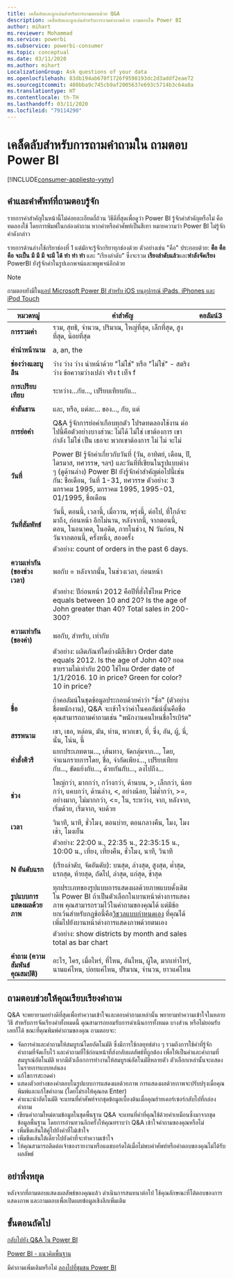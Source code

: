 ```yaml
---
title: เคล็ดลับและลูกเล่นสำหรับการถามตอบด้วย Q&A
description: เคล็ดลับและลูกเล่นสำหรับการถามคำถามด้วย ถามตอบใน Power BI
author: mihart
ms.reviewer: Mohammad
ms.service: powerbi
ms.subservice: powerbi-consumer
ms.topic: conceptual
ms.date: 03/11/2020
ms.author: mihart
LocalizationGroup: Ask questions of your data
ms.openlocfilehash: 83db194ab670f1726f9598193dc2d3addf2eae72
ms.sourcegitcommit: 480bba9c745cb9af2005637e693c5714b3c64a8a
ms.translationtype: HT
ms.contentlocale: th-TH
ms.lasthandoff: 03/11/2020
ms.locfileid: "79114290"
---
```

# <a name="tips-for-asking-questions-in-power-bi-qa"></a>เคล็ดลับสำหรับการถามคำถามใน ถามตอบ Power BI

[!INCLUDE[consumer-appliesto-yyny](../includes/consumer-appliesto-yyny.md)]

## <a name="words-and-terminology-that-qa-recognizes"></a>คำและคำศัพท์ที่ถามตอบรู้จัก
รายการคำสำคัญในหน้านี้ไม่ค่อยละเอียดถี่ถ้วน  วิธีดีที่สุดเพื่อดูว่า Power BI รู้จักคำสำคัญหรือไม่ คือทดลองใช้ โดยการพิมพ์ในกล่องคำถาม  หากคำหรือคำศัพท์เป็นสีเทา หมายความว่า Power BI ไม่รู้จักคำดังกล่าว

รายการด้านล่างใช้กริยาช่องที่ 1 แต่มักจะรู้จักกริยาทุกช่องด้วย ตัวอย่างเช่น "คือ" ประกอบด้วย: **คือ** **คือ** **คือ** **จะเป็น** **มี** **มี** **มี**  **จะมี** **ได้** **ทำ** **ทำ** **ทำ**  และ “เรียงลำดับ” ซึ่งจะรวม **เรียงลำดับแล้ว**และ**หำลังจัดเรียง**  PowerBI ยังรู้จักคำในรูปเอกพจน์และพหูพจน์อีกด้วย 

> [!NOTE]
> ถามตอบยังมีใน[แอป Microsoft Power BI สำหรับ iOS บนอุปกรณ์ iPads, iPhones และ iPod Touch](mobile/mobile-apps-ios-qna.md)
>  


|หมวดหมู่  |คำสำคัญ  |คอลัมน์3  |
|---------|---------|---------|
|**การรวมค่า**     | รวม, สุทธิ, จำนวน, ปริมาณ, ใหญ่ที่สุด, เล็กที่สุด, สูงที่สุด, น้อยที่สุด          |
|     |         |         
**คำนำหน้านาม**     |  a, an, the              |
|     |         |         
|**ช่องว่างและบูลีน**     |   ว่าง ว่าง ว่าง นำหน้าด้วย "ไม่ใช่" หรือ "ไม่ใช่" - สตริงว่าง ข้อความว่างเปล่า จริง t เท็จ f          |
|     |         |         |
|**การเปรียบเทียบ**     |   ระหว่าง...กับ..., เปรียบเทียบกับ...            |
|     |         |         |
|**คำสันธาน**     |  และ, หรือ, แต่ละ... ของ..., กับ, แต่       |         
|          |         |
|**การย่อคำ**     |  Q&A รู้จักการย่อคำเกือบทุกตัว โปรดทดลองใช้งาน  ต่อไปนี้คือตัวอย่างบางส่วน: ไม่ได้ ไม่ใช่ เขาต้องการ เขากำลัง ไม่ใช่ เป็น เธอจะ พวกเขาต้องการ ไม่ ไม่ จะไม่          |
|        |         |
|**วันที่**     |       Power BI รู้จักคำเกี่ยวกับวันที่ (วัน, อาทิตย์, เดือน, ปี, ไตรมาส, ทศวรรษ, ฯลฯ) และวันที่ที่เขียนในรูปแบบต่าง ๆ (ดูด้านล่าง) Power BI ยังรู้จักคำสำคัญต่อไปนี้เช่นกัน: ชื่อเดือน, วันที่ 1-31, ทศวรรษ ตัวอย่าง: 3 มกราคม 1995, มกราคม 1995, 1995-01, 01/1995, ชื่อเดือน         |
|        |         |
|**วันที่สัมพัทธ์**     |   วันนี้, ตอนนี้, เวลานี้, เมื่อวาน, พรุ่งนี้, ต่อไป, ที่ใกล้จะมาถึง, ก่อนหน้า อีกไม่นาน, หลังจากนี้, จากตอนนี้, ตอน, ในอนาคต, ในอดีต, ภายในช่วง, N วันก่อน, N วันจากตอนนี้, ครั้งหนึ่ง, สองครั้ง|
|    |  ตัวอย่าง: count of orders in the past 6 days.  |            |
|        |         |
|**ความเท่ากัน (ของช่วงเวลา)**     |   พอกับ = หลังจากนั้น, ในช่วงเวลา, ก่อนหน้า  |
|  |ตัวอย่าง: ปีก่อนหน้า 2012 คือปีที่สั่งใช่ไหม Price equals between 10 and 20? Is the age of John greater than 40? Total sales in 200-300?              |
|        |         |
|**ความเท่ากัน (ของค่า)**     |   พอกับ, สำหรับ, เท่ากับ |
|   | ตัวอย่าง: ผลิตภัณฑ์ใดบ้างมีสีเขียว Order date equals 2012. Is the age of John 40? ยอดขายรวมไม่เท่ากับ 200 ใช่ไหม Order date of 1/1/2016. 10 in price? Green for color? 10 in price?              |
|        |         |
|**ชื่อ**     |       ถ้าคอลัมน์ในชุดข้อมูลประกอบด้วยคำว่า "ชื่อ" (ตัวอย่าง ชื่อพนักงาน), Q&A จะเข้าใจว่าคำในคอลัมน์นั้นคือชื่อ คุณสามารถถามคำถามเช่น "พนักงานคนไหนชื่อโรเบิร์ต"          |
|        |         |
**สรรพนาม**  | เขา, เธอ, หล่อน, มัน, ท่าน, พวกเขา, ที่,  ซึ่ง,  อัน,  ผู้, นี่,  นั่น,  โน่น,  นี้
|**คำสั่งคิวรี**     |    แยกประเภทตาม..., เส้นทาง, จัดกลุ่มจาก..., โดย, จำแนกรายการโดย, ชื่อ, จำกัดเพียง..., เปรียบเทียบกับ..., ขัดแย้งกับ..., ด้วยกันกับ..., ลงไปถึง...             |
|        |         |
|**ช่วง**     |      ใหญ่กว่า, มากกว่า, กว้างกว่า, ด้านบน, >, เล็กกว่า, น้อยกว่า, แคบกว่า, ด้านล่าง, <, อย่างน้อย, ไม่ต่ำกว่า, >=, อย่างมาก, ไม่มากกว่า, <=, ใน, ระหว่าง, จาก, หลังจาก, เริ่มด้วย, เริ่มจาก, จบด้วย           |
|        |         |
**เวลา**  |วินาที, นาที, ชั่วโมง, ตอนบ่าย, ตอนกลางคืน, โมง, โมงเช้า, โมงเย็น  |
|  |  ตัวอย่าง: 22:00 น., 22:35 น., 22:35:15 น., 10:00 น., เที่ยง, เที่ยงคืน, ชั่วโมง, นาที, วินาที  |
|  |  |
|**N อันดับแรก**     |     (เรียงลำดับ, จัดอันดับ): บนสุด, ล่างสุด, สูงสุด, ต่ำสุด, แรกสุด, ท้ายสุด, ถัดไป, ล่าสุด, แก่สุด, ช้าสุด            |
|        |         |
|**รูปแบบการแสดงผลด้วยภาพ**     |  ทุกประเภทของรูปแบบการแสดงผลด้วยภาพแบบดั้งเดิมใน Power BI  ถ้าเป็นตัวเลือกในบานหน้าต่างการแสดงภาพ คุณสามารถรวมไว้ในคำถามของคุณได้  แต่มีข้อยกเว้นสำหรับกฎข้อนี้คือ[วิชวลแบบกำหนดเอง](../developer/power-bi-custom-visuals.md) ที่คุณได้เพิ่มไปยังบานหน้าต่างการแสดงภาพด้วยตนเอง  |
|  |  ตัวอย่าง: show districts by month and sales total as bar chart               |
|        |         |
|**คำถาม (ความสัมพันธ์ คุณสมบัติ)**  | อะไร, ใคร, เมื่อไหร่, ที่ไหน, อันไหน, ผู้ใด, มากเท่าไหร่, นานแค่ไหน, บ่อยแค่ไหน, ปริมาณ, จำนวน, ยาวแค่ไหน                |

## <a name="qa-helps-you-phrase-the-question"></a>ถามตอบช่วยให้คุณเรียบเรียงคำถาม
Q&A จะพยายามอย่างดีที่สุดเพื่อทำความเข้าใจและตอบคำถามเหล่านั้น พยายามทำความเข้าใจในหลายวิธี สำหรับการจัดเรียงคำทั้งหมดนี้ คุณสามารถยอมรับการดำเนินการทั้งหมด บางส่วน หรือไม่ยอมรับเลยก็ได้ ขณะที่คุณพิมพ์คำถามของคุณ ถามตอบจะ:

* จัดการคำและคำถามให้สมบูรณ์โดยอัตโนมัติ ซึ่งมีการใช้กลยุทธ์ต่าง ๆ รวมถึงการใช้คำที่รู้จัก คำถามที่จัดเก็บไว้ และคำถามที่ใช้ก่อนหน้าที่ส่งกลับผลลัพธ์ที่ถูกต้อง เพื่อให้เป็นคำและคำถามที่สมบูรณ์อัตโนมัติ หากมีตัวเลือกการทำงานให้สมบูรณ์อัตโนมัติหลายตัว ตัวเลือกเหล่านั้นจะแสดงในรายการแบบหล่นลง
* แก้ไขการสะกดคำ
* แสดงตัวอย่างของคำตอบในรูปแบบการแสดงผลด้วยภาพ การแสดงผลด้วยภาพจะปรับปรุงเมื่อคุณพิมพ์และแก้ไขคำถาม (โดยไม่รอให้คุณกด Enter)
* คำแนะนำอัตโนมัติ จะแทนที่คำศัพท์จากชุดข้อมูลเบื้องต้นเมื่อคุณย้ายเคอร์เซอร์กลับไปที่กล่องคำถาม
* เขียนคำถามใหม่ตามข้อมูลในชุดพื้นฐาน Q&A จะแทนที่คำที่คุณใช้ด้วยคำเหมือนซึ่งมาจากชุดข้อมูลพื้นฐาน โดยการอ่านทวนอีกครั้งให้คุณทราบว่า Q&A เข้าใจคำถามของคุณหรือไม่ 
* เพิ่มขีดเส้นใต้คู่ไปยังคำที่ไม่เข้าใจ
* เพิ่มขีดเส้นใต้เดี่ยวไปยังคำที่จะทำความเข้าใจ
* ให้คุณสามารถติดต่อเจ้าของรายงานหรือแดชบอร์ดได้เมื่อไม่พบคำศัพท์หรือคำตอบของคุณไม่ได้รับผลลัพธ์

## <a name="dont-stop-now"></a>อย่าพึ่งหยุด
หลังจากที่ถามตอบแสดงผลลัพธ์ของคุณแล้ว ดำเนินการสนทนาต่อไป ใช้คุณลักษณะที่โต้ตอบของการแสดงภาพ และถามตอบเพื่อเปิดเผยข้อมูลเชิงลึกเพิ่มเติม

## <a name="next-steps"></a>ขั้นตอนถัดไป
[กลับไปยัง Q&A ใน Power BI](end-user-q-and-a.md)  

[Power BI - แนวคิดพื้นฐาน](end-user-basic-concepts.md)  

มีคำถามเพิ่มเติมหรือไม่ [ลองไปที่ชุมชน Power BI](https://community.powerbi.com/)

